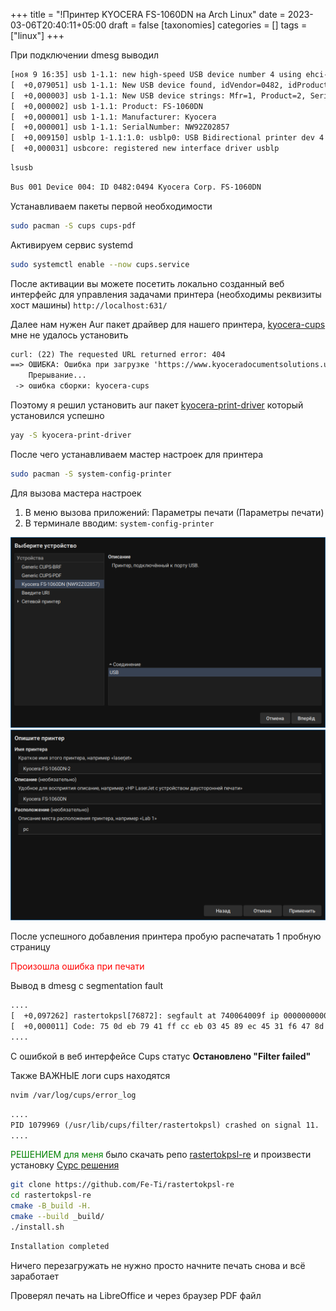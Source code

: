 +++
title = "!Принтер KYOCERA FS-1060DN на Arch Linux"
date = 2023-03-06T20:40:11+05:00
draft = false
[taxonomies]
categories = []
tags = ["linux"]
+++

При подключении dmesg выводил

```txt
[ноя 9 16:35] usb 1-1.1: new high-speed USB device number 4 using ehci-pci
[  +0,079051] usb 1-1.1: New USB device found, idVendor=0482, idProduct=0494, bcdDevice= 2.27
[  +0,000003] usb 1-1.1: New USB device strings: Mfr=1, Product=2, SerialNumber=3
[  +0,000002] usb 1-1.1: Product: FS-1060DN
[  +0,000001] usb 1-1.1: Manufacturer: Kyocera
[  +0,000001] usb 1-1.1: SerialNumber: NW92Z02857
[  +0,009150] usblp 1-1.1:1.0: usblp0: USB Bidirectional printer dev 4 if 0 alt 0 proto 2 vid 0x0482 pid 0x0494
[  +0,000031] usbcore: registered new interface driver usblp
```

```bash
lsusb
```

```txt
Bus 001 Device 004: ID 0482:0494 Kyocera Corp. FS-1060DN
```

Устанавливаем пакеты первой необходимости

```bash
sudo pacman -S cups cups-pdf
```

Активируем сервис systemd

```bash
sudo systemctl enable --now cups.service
```

После активации вы можете посетить локально созданный веб интерфейс для управления задачами принтера (необходимы реквизиты хост машины) `http://localhost:631/`

Далее нам нужен Aur пакет драйвер для нашего принтера, [kyocera-cups](https://aur.archlinux.org/packages/kyocera-cups) мне не удалось установить

```txt
curl: (22) The requested URL returned error: 404
==> ОШИБКА: Ошибка при загрузке 'https://www.kyoceradocumentsolutions.us/content/download-center-americas/us/drivers/drivers/KyoceraLinuxPackages_20220203_tar_gz.download.gz'
    Прерывание...
 -> ошибка сборки: kyocera-cups
```

Поэтому я решил установить aur пакет [kyocera-print-driver](https://aur.archlinux.org/packages/kyocera-print-driver) который установился успешно

```bash
yay -S kyocera-print-driver
```

После чего устанавливаем мастер настроек для принтера

```bash
sudo pacman -S system-config-printer
```

Для вызова мастера настроек

1. В меню вызова приложений: Параметры печати (Параметры печати)
2. В терминале вводим: `system-config-printer`

![](/images/kyocera-fs-1060dn-archlinux/1667994357.png)
![](/images/kyocera-fs-1060dn-archlinux/1667995429.png)

После успешного добавления принтера пробую распечатать 1 пробную страницу

<span style="color:red">Произошла ошибка при печати</span>

Вывод в dmesg с segmentation fault

```txt
....
[  +0,097262] rastertokpsl[76872]: segfault at 740064009f ip 000000000040c182 sp 00007ffeb8c77e80 error 4 in rastertokpsl[400000+30000]
[  +0,000011] Code: 75 0d eb 79 41 ff cc eb 03 45 89 ec 45 31 f6 47 8d 2c 26 b9 02 00 00 00 48 89 df 44 89 e8 99 f7 f9 41 89 c5 48 98 48 c1 e0 04 <48> 8b 74 05 00 e8 1d 91 00 00 83 f8 00 74 44 45 0f 4c e5 45 0f 4d
....
```

С ошибкой в веб интерфейсе Cups статус **Остановлено "Filter failed"**

Также ВАЖНЫЕ логи cups находятся

```bash
nvim /var/log/cups/error_log
```

```txt
....
PID 1079969 (/usr/lib/cups/filter/rastertokpsl) crashed on signal 11.
....
```

<span style="color:green">РЕШЕНИЕМ для меня</span> было скачать репо [rastertokpsl-re](https://github.com/Fe-Ti/rastertokpsl-re/) и произвести установку
[Сурс решения](https://bbs.archlinux.org/viewtopic.php?id=272961)

```bash
git clone https://github.com/Fe-Ti/rastertokpsl-re
cd rastertokpsl-re
cmake -B_build -H.
cmake --build _build/
./install.sh
```

```txt
Installation completed
```

Ничего перезагружать не нужно просто начните печать снова и всё заработает

Проверял печать на LibreOffice и через браузер PDF файл
